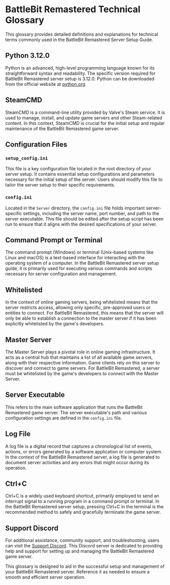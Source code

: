 # BattleBit Remastered Technical Glossary

This glossary provides detailed definitions and explanations for technical terms commonly used in the BattleBit Remastered Server Setup Guide.

## Python 3.12.0

Python is an advanced, high-level programming language known for its straightforward syntax and readability. The specific version required for BattleBit Remastered server setup is 3.12.0. Python can be downloaded from the official website at [python.org](https://www.python.org/downloads/).

## SteamCMD

SteamCMD is a command-line utility provided by Valve's Steam service. It is used to manage, install, and update game servers and other Steam-related content. In this context, SteamCMD is crucial for the initial setup and regular maintenance of the BattleBit Remastered game server.

## Configuration Files

### `setup_config.ini`

This file is a key configuration file located in the root directory of your server setup. It contains essential setup configurations and parameters necessary for the initial setup of the server. Users should modify this file to tailor the server setup to their specific requirements.

### `config.ini`

Located in the `Server` directory, the `config.ini` file holds important server-specific settings, including the server name, port number, and path to the server executable. This file should be edited after the setup script has been run to ensure that it aligns with the desired specifications of your server.

## Command Prompt or Terminal

The command prompt (Windows) or terminal (Unix-based systems like Linux and macOS) is a text-based interface for interacting with the operating system of a computer. In the BattleBit Remastered server setup guide, it is primarily used for executing various commands and scripts necessary for server configuration and management.

## Whitelisted

In the context of online gaming servers, being whitelisted means that the server restricts access, allowing only specific, pre-approved users or entities to connect. For BattleBit Remastered, this means that the server will only be able to establish a connection to the master server if it has been explicitly whitelisted by the game's developers.

## Master Server

The Master Server plays a pivotal role in online gaming infrastructure. It acts as a central hub that maintains a list of all available game servers, along with their respective information. Game clients rely on this server to discover and connect to game servers. For BattleBit Remastered, a server must be whitelisted by the game's developers to connect with the Master Server.

## Server Executable

This refers to the main software application that runs the BattleBit Remastered game server. The server executable's path and various configuration settings are defined in the `config.ini` file.

## Log File

A log file is a digital record that captures a chronological list of events, actions, or errors generated by a software application or computer system. In the context of the BattleBit Remastered server, a log file is generated to document server activities and any errors that might occur during its operation.

## Ctrl+C

Ctrl+C is a widely used keyboard shortcut, primarily employed to send an interrupt signal to a running program in a command prompt or terminal. In the BattleBit Remastered server setup, pressing Ctrl+C in the terminal is the recommended method to safely and gracefully terminate the game server.

## Support Discord

For additional assistance, community support, and troubleshooting, users can visit the [Support Discord](https://discord.gg/5HVygFQJaja). This Discord server is dedicated to providing help and support for setting up and managing the BattleBit Remastered game server.

This glossary is designed to aid in the successful setup and management of your BattleBit Remastered server. Reference it as needed to ensure a smooth and efficient server operation.
